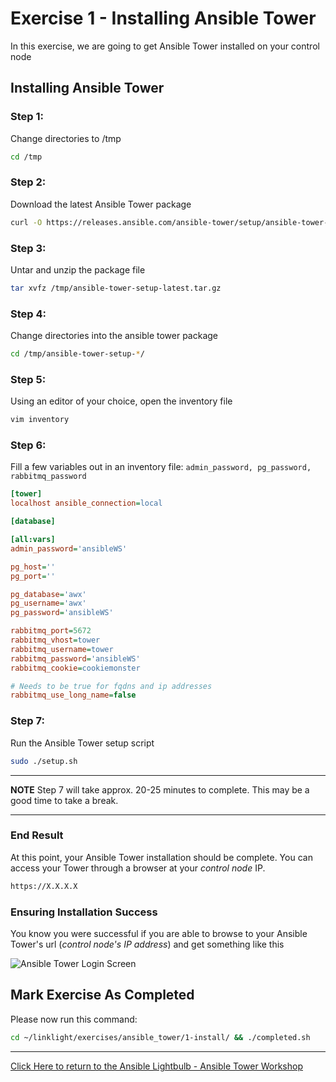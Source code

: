 # Exercise 1 - Installing Ansible Tower

In this exercise, we are going to get Ansible Tower installed on your control node

## Installing Ansible Tower


### Step 1:

Change directories to /tmp

```bash
cd /tmp
```

### Step 2:

Download the latest Ansible Tower package

```bash
curl -O https://releases.ansible.com/ansible-tower/setup/ansible-tower-setup-latest.tar.gz
```

### Step 3:

Untar and unzip the package file

```bash
tar xvfz /tmp/ansible-tower-setup-latest.tar.gz
```

### Step 4:

Change directories into the ansible tower package

```bash
cd /tmp/ansible-tower-setup-*/
```

### Step 5:

Using an editor of your choice, open the inventory file

```bash
vim inventory
```

### Step 6:

Fill a few variables out in an inventory file: `admin_password, pg_password, rabbitmq_password`

```ini
[tower]
localhost ansible_connection=local

[database]

[all:vars]
admin_password='ansibleWS'

pg_host=''
pg_port=''

pg_database='awx'
pg_username='awx'
pg_password='ansibleWS'

rabbitmq_port=5672
rabbitmq_vhost=tower
rabbitmq_username=tower
rabbitmq_password='ansibleWS'
rabbitmq_cookie=cookiemonster

# Needs to be true for fqdns and ip addresses
rabbitmq_use_long_name=false

```

### Step 7:

Run the Ansible Tower setup script

```bash
sudo ./setup.sh
```

---
**NOTE**
Step 7 will take approx. 20-25 minutes to complete.  This may be a good time to take a break.

---


### End Result

At this point, your Ansible Tower installation should be complete.
You can access your Tower through a browser at your *control node* IP.

```bash
https://X.X.X.X
```

### Ensuring Installation Success

You know you were successful if you are able to browse to your Ansible Tower's url (_control node's IP address_) and get something like this

![Ansible Tower Login Screen](ansible-lab-figure01-logon-screen.png)


## Mark Exercise As Completed

Please now run this command:

```bash
cd ~/linklight/exercises/ansible_tower/1-install/ && ./completed.sh
```

---

[Click Here to return to the Ansible Lightbulb - Ansible Tower Workshop](../README.md)

